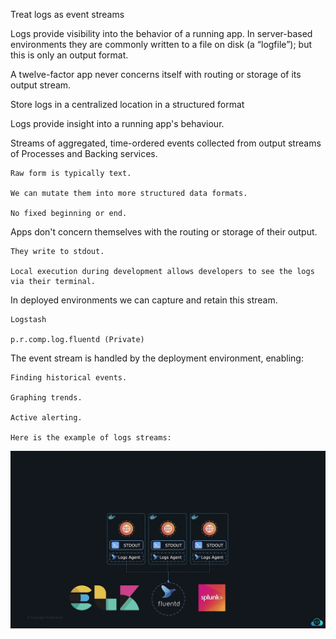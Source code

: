 Treat logs as event streams

Logs provide visibility into the behavior of a running app. In server-based environments they are commonly written to a file on disk (a “logfile”); but this is only an output format.

A twelve-factor app never concerns itself with routing or storage of its output stream.

Store logs in a centralized location in a structured format

Logs provide insight into a running app's behaviour.

Streams of aggregated, time-ordered events collected from output streams of Processes and Backing services.

    Raw form is typically text.

    We can mutate them into more structured data formats.

    No fixed beginning or end.

Apps don't concern themselves with the routing or storage of their output.

    They write to stdout.

    Local execution during development allows developers to see the logs via their terminal.

In deployed environments we can capture and retain this stream.

    Logstash

    p.r.comp.log.fluentd (Private)

The event stream is handled by the deployment environment, enabling:

    Finding historical events.

    Graphing trends.

    Active alerting.

    Here is the example of logs streams:

  <img src="images\image-8.png" alt="logs">